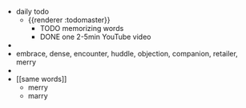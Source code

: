 - daily todo
	- {{renderer :todomaster}}
		- TODO memorizing words
		- DONE one 2-5min YouTube video
-
- embrace, dense, encounter, huddle, objection, companion, retailer, merry
-
- [[same words]]
	- merry
	- marry